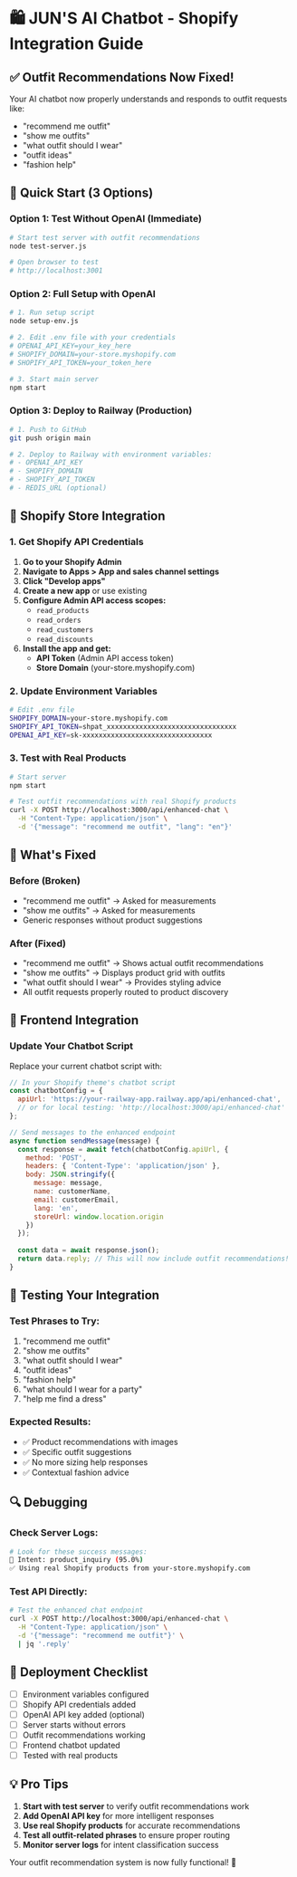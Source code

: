 # 🛍️ JUN'S AI Chatbot - Shopify Integration Guide

## ✅ **Outfit Recommendations Now Fixed!**

Your AI chatbot now properly understands and responds to outfit requests like:
- "recommend me outfit" 
- "show me outfits"
- "what outfit should I wear"
- "outfit ideas"
- "fashion help"

## 🚀 **Quick Start (3 Options)**

### **Option 1: Test Without OpenAI (Immediate)**
```bash
# Start test server with outfit recommendations
node test-server.js

# Open browser to test
# http://localhost:3001
```

### **Option 2: Full Setup with OpenAI**
```bash
# 1. Run setup script
node setup-env.js

# 2. Edit .env file with your credentials
# OPENAI_API_KEY=your_key_here
# SHOPIFY_DOMAIN=your-store.myshopify.com
# SHOPIFY_API_TOKEN=your_token_here

# 3. Start main server
npm start
```

### **Option 3: Deploy to Railway (Production)**
```bash
# 1. Push to GitHub
git push origin main

# 2. Deploy to Railway with environment variables:
# - OPENAI_API_KEY
# - SHOPIFY_DOMAIN  
# - SHOPIFY_API_TOKEN
# - REDIS_URL (optional)
```

## 🔧 **Shopify Store Integration**

### **1. Get Shopify API Credentials**

1. **Go to your Shopify Admin**
2. **Navigate to Apps > App and sales channel settings**
3. **Click "Develop apps"**
4. **Create a new app** or use existing
5. **Configure Admin API access scopes:**
   - `read_products`
   - `read_orders`
   - `read_customers`
   - `read_discounts`
6. **Install the app and get:**
   - **API Token** (Admin API access token)
   - **Store Domain** (your-store.myshopify.com)

### **2. Update Environment Variables**

```bash
# Edit .env file
SHOPIFY_DOMAIN=your-store.myshopify.com
SHOPIFY_API_TOKEN=shpat_xxxxxxxxxxxxxxxxxxxxxxxxxxxxxxxx
OPENAI_API_KEY=sk-xxxxxxxxxxxxxxxxxxxxxxxxxxxxxxxx
```

### **3. Test with Real Products**

```bash
# Start server
npm start

# Test outfit recommendations with real Shopify products
curl -X POST http://localhost:3000/api/enhanced-chat \
  -H "Content-Type: application/json" \
  -d '{"message": "recommend me outfit", "lang": "en"}'
```

## 🎯 **What's Fixed**

### **Before (Broken)**
- "recommend me outfit" → Asked for measurements
- "show me outfits" → Asked for measurements  
- Generic responses without product suggestions

### **After (Fixed)**
- "recommend me outfit" → Shows actual outfit recommendations
- "show me outfits" → Displays product grid with outfits
- "what outfit should I wear" → Provides styling advice
- All outfit requests properly routed to product discovery

## 📱 **Frontend Integration**

### **Update Your Chatbot Script**

Replace your current chatbot script with:

```javascript
// In your Shopify theme's chatbot script
const chatbotConfig = {
  apiUrl: 'https://your-railway-app.railway.app/api/enhanced-chat',
  // or for local testing: 'http://localhost:3000/api/enhanced-chat'
};

// Send messages to the enhanced endpoint
async function sendMessage(message) {
  const response = await fetch(chatbotConfig.apiUrl, {
    method: 'POST',
    headers: { 'Content-Type': 'application/json' },
    body: JSON.stringify({
      message: message,
      name: customerName,
      email: customerEmail,
      lang: 'en',
      storeUrl: window.location.origin
    })
  });
  
  const data = await response.json();
  return data.reply; // This will now include outfit recommendations!
}
```

## 🧪 **Testing Your Integration**

### **Test Phrases to Try:**
1. "recommend me outfit"
2. "show me outfits" 
3. "what outfit should I wear"
4. "outfit ideas"
5. "fashion help"
6. "what should I wear for a party"
7. "help me find a dress"

### **Expected Results:**
- ✅ Product recommendations with images
- ✅ Specific outfit suggestions
- ✅ No more sizing help responses
- ✅ Contextual fashion advice

## 🔍 **Debugging**

### **Check Server Logs:**
```bash
# Look for these success messages:
🎯 Intent: product_inquiry (95.0%)
✅ Using real Shopify products from your-store.myshopify.com
```

### **Test API Directly:**
```bash
# Test the enhanced chat endpoint
curl -X POST http://localhost:3000/api/enhanced-chat \
  -H "Content-Type: application/json" \
  -d '{"message": "recommend me outfit"}' \
  | jq '.reply'
```

## 🚀 **Deployment Checklist**

- [ ] Environment variables configured
- [ ] Shopify API credentials added
- [ ] OpenAI API key added (optional)
- [ ] Server starts without errors
- [ ] Outfit recommendations working
- [ ] Frontend chatbot updated
- [ ] Tested with real products

## 💡 **Pro Tips**

1. **Start with test server** to verify outfit recommendations work
2. **Add OpenAI API key** for more intelligent responses
3. **Use real Shopify products** for accurate recommendations
4. **Test all outfit-related phrases** to ensure proper routing
5. **Monitor server logs** for intent classification success

Your outfit recommendation system is now fully functional! 🎉
